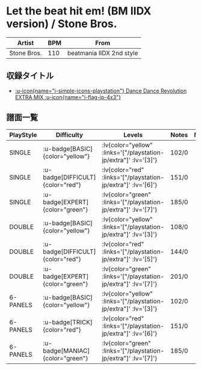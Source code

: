 # Let the beat hit em! (BM IIDX version) / Stone Bros.

|Artist|BPM|From|
|------|---|----|
|Stone Bros.|110|beatmania IIDX 2nd style|

## 収録タイトル

- [ :u-icon{name="i-simple-icons-playstation"} Dance Dance Revolution EXTRA MIX :u-icon{name="i-flag-jp-4x3"} ](/playstation-jp/extra)

## 譜面一覧

|PlayStyle|Difficulty|Levels|Notes|Movie|
|---------|----------|------|-----|-----|
|SINGLE| :u-badge[BASIC]{color="yellow"} | :lv{color="yellow" :links='["/playstation-jp/extra"]' :lv='[3]'} |102/0||
|SINGLE| :u-badge[DIFFICULT]{color="red"} | :lv{color="red" :links='["/playstation-jp/extra"]' :lv='[6]'} |151/0||
|SINGLE| :u-badge[EXPERT]{color="green"} | :lv{color="green" :links='["/playstation-jp/extra"]' :lv='[7]'} |185/0||
|DOUBLE| :u-badge[BASIC]{color="yellow"} | :lv{color="yellow" :links='["/playstation-jp/extra"]' :lv='[3]'} |108/0||
|DOUBLE| :u-badge[DIFFICULT]{color="red"} | :lv{color="red" :links='["/playstation-jp/extra"]' :lv='[5]'} |144/0||
|DOUBLE| :u-badge[EXPERT]{color="green"} | :lv{color="green" :links='["/playstation-jp/extra"]' :lv='[7]'} |201/0||
|6-PANELS| :u-badge[BASIC]{color="yellow"} | :lv{color="yellow" :links='["/playstation-jp/extra"]' :lv='[3]'} |102/0||
|6-PANELS| :u-badge[TRICK]{color="red"} | :lv{color="red" :links='["/playstation-jp/extra"]' :lv='[6]'} |151/0||
|6-PANELS| :u-badge[MANIAC]{color="green"} | :lv{color="green" :links='["/playstation-jp/extra"]' :lv='[7]'} |185/0||
